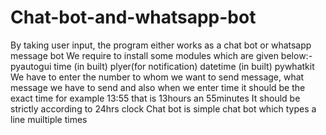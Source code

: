 # Chat-bot-and-whatsapp-bot
By taking user input, the program either works as a chat bot or whatsapp message bot
We require to install some modules which are given below:-
pyautogui
time  (in built)
plyer(for notification)
datetime  (in built)
pywhatkit
We have to enter the number to whom we want to send message, what message we have to send and also when we enter time it should be the exact time for example 13:55 that is 13hours an 55minutes
It should be strictly according to 24hrs clock
Chat bot is simple chat bot which types a line muiltiple times 
